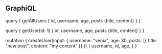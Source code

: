 ## GraphiQL

query {
  getAllUsers {
    id, username, age, posts {title, content}
  }
}

query {
  getUser(id: 1) {
    id, username, age, posts {title, content}
  }
}

mutation {
  createUser(input: {
    username: "venia",
    age: 30,
    posts: [{
      title: "new post",
      content: "my content"
    }]
  }) {
    username, id, age,
  }
}
